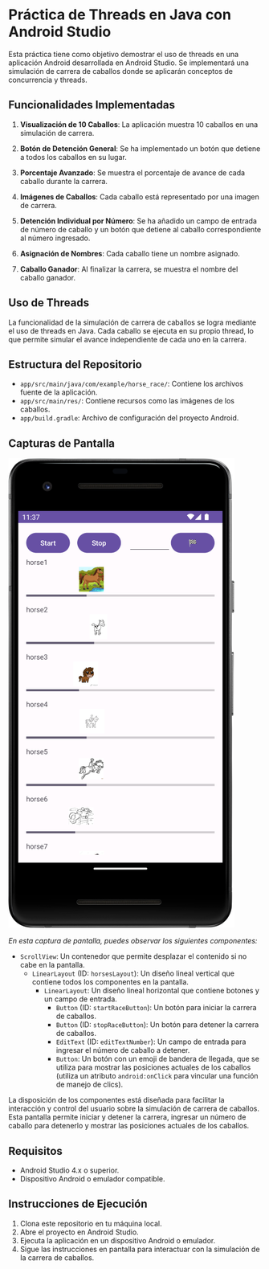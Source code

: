 # Práctica de Threads en Java con Android Studio

Esta práctica tiene como objetivo demostrar el uso de threads en una aplicación Android desarrollada en Android Studio. Se implementará una simulación de carrera de caballos donde se aplicarán conceptos de concurrencia y threads.

## Funcionalidades Implementadas

1. **Visualización de 10 Caballos**: La aplicación muestra 10 caballos en una simulación de carrera.

2. **Botón de Detención General**: Se ha implementado un botón que detiene a todos los caballos en su lugar.

3. **Porcentaje Avanzado**: Se muestra el porcentaje de avance de cada caballo durante la carrera.

4. **Imágenes de Caballos**: Cada caballo está representado por una imagen de carrera.

5. **Detención Individual por Número**: Se ha añadido un campo de entrada de número de caballo y un botón que detiene al caballo correspondiente al número ingresado.

6. **Asignación de Nombres**: Cada caballo tiene un nombre asignado.

7. **Caballo Ganador**: Al finalizar la carrera, se muestra el nombre del caballo ganador.

## Uso de Threads

La funcionalidad de la simulación de carrera de caballos se logra mediante el uso de threads en Java. Cada caballo se ejecuta en su propio thread, lo que permite simular el avance independiente de cada uno en la carrera.

## Estructura del Repositorio

- `app/src/main/java/com/example/horse_race/`: Contiene los archivos fuente de la aplicación.
- `app/src/main/res/`: Contiene recursos como las imágenes de los caballos.
- `app/build.gradle`: Archivo de configuración del proyecto Android.

## Capturas de Pantalla

![Captura de Pantalla 1](screenshots/img.png)

*En esta captura de pantalla, puedes observar los siguientes componentes:*

- `ScrollView`: Un contenedor que permite desplazar el contenido si no cabe en la pantalla.
    - `LinearLayout` (ID: `horsesLayout`): Un diseño lineal vertical que contiene todos los componentes en la pantalla.
        - `LinearLayout`: Un diseño lineal horizontal que contiene botones y un campo de entrada.
            - `Button` (ID: `startRaceButton`): Un botón para iniciar la carrera de caballos.
            - `Button` (ID: `stopRaceButton`): Un botón para detener la carrera de caballos.
            - `EditText` (ID: `editTextNumber`): Un campo de entrada para ingresar el número de caballo a detener.
            - `Button`: Un botón con un emoji de bandera de llegada, que se utiliza para mostrar las posiciones actuales de los caballos (utiliza un atributo `android:onClick` para vincular una función de manejo de clics).

La disposición de los componentes está diseñada para facilitar la interacción y control del usuario sobre la simulación de carrera de caballos. Esta pantalla permite iniciar y detener la carrera, ingresar un número de caballo para detenerlo y mostrar las posiciones actuales de los caballos.

## Requisitos

- Android Studio 4.x o superior.
- Dispositivo Android o emulador compatible.

## Instrucciones de Ejecución

1. Clona este repositorio en tu máquina local.
2. Abre el proyecto en Android Studio.
3. Ejecuta la aplicación en un dispositivo Android o emulador.
4. Sigue las instrucciones en pantalla para interactuar con la simulación de la carrera de caballos.

